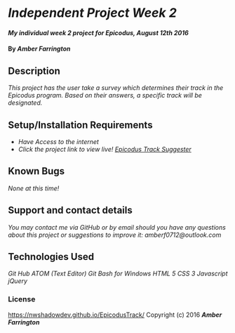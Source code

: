 # _Independent Project Week 2_

#### _My individual week 2 project for Epicodus, August 12th 2016_

#### By _**Amber Farrington**_

## Description

_This project has the user take a survey which determines their track in the Epicodus program. Based on their answers, a specific track will be designated._

## Setup/Installation Requirements

* _Have Access to the internet_
* _Click the project link to view live! [Epicodus Track Suggester](https://nwshadowdev.github.io/EpicodusTrack)_


## Known Bugs

_None at this time!_

## Support and contact details

_You may contact me via GitHub or by email should you have any questions about this project or suggestions to improve it:
amberf0712@outlook.com_

## Technologies Used

_Git Hub_
_ATOM (Text Editor)_
_Git Bash for Windows_
_HTML 5_
_CSS 3_
_Javascript_
_jQuery_


### License
https://nwshadowdev.github.io/EpicodusTrack/
Copyright (c) 2016 **_Amber Farrington_**
